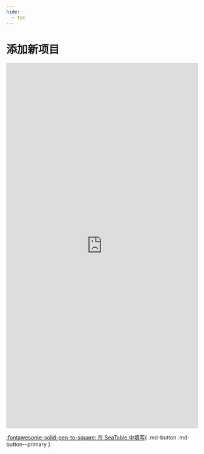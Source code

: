 ```yaml
---
hide:
  - toc
---
```


# 添加新项目

<iframe className="dtable-embed" src="https://cloud.seatable.cn/dtable/forms/8e2f99c4-6d02-476b-bf83-dd6b8b1477b5/" frameBorder="0" width="100%" height="960" style="background: transparent; border: 1px solid #ccc;"></iframe>

[:fontawesome-solid-pen-to-square: 在 SeaTable 中填写](https://cloud.seatable.cn/dtable/forms/8e2f99c4-6d02-476b-bf83-dd6b8b1477b5/){ .md-button .md-button--primary }
